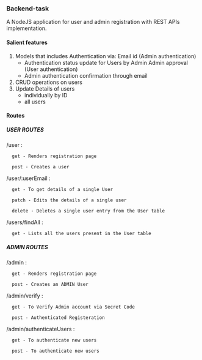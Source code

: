 ### Backend-task

A NodeJS application for user and admin registration with REST APIs implementation.

#### Salient features
1. Models that includes Authentication via:
  Email id  (Admin authentication)
    - Authentication status update for Users by Admin
  Admin approval  (User authentication)
    - Admin authentication confirmation through email
2. CRUD operations on users 
3. Update Details of users 
    - individually by ID
    - all users
  
#### Routes 
 
#####  USER ROUTES
 /user :
 
      get - Renders registration page
      
      post - Creates a user
      
 /user/:userEmail :
 
      get - To get details of a single User
      
      patch - Edits the details of a single user
      
      delete - Deletes a single user entry from the User table
      
 /users/findAll : 
 
      get - Lists all the users present in the User table
  
#####   ADMIN ROUTES
 /admin : 
 
      get - Renders registration page
      
      post - Creates an ADMIN User
      
 /admin/verify :
 
      get - To Verify Admin account via Secret Code
      
      post - Authenticated Registeration
      
 /admin/authenticateUsers :
 
      get - To authenticate new users
      
      post - To authenticate new users 
      
      
